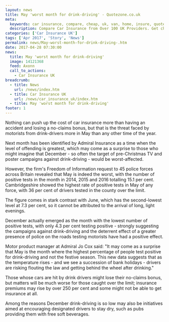 ```yaml
---
layout: news
title: May 'worst month for drink-driving' - Quotezone.co.uk
meta:
  keywords: car insurance, compare, cheap, uk, van, home, insure, quotes, online, comparison, bike, loans, life
  description: Compare Car Insurance from Over 100 UK Providers. Get cheap quotes online now using our fast, free, secure comparison site
categories: ['Car Insurance UK']
tags: ['Apr 2017', 'Story', 'News']
permalink: news/May-worst-month-for-drink-driving-.htm
date: 2017-04-28 07:30:00
news:
  title: May 'worst month for drink-driving'
  image: 14121368
  feed: Axonn
  call_to_actions:
    - Car Insurance UK
breadcrumb:
  - title: News
    url: /news/index.htm
  - title: Car Insurance UK
    url: /news/car_insurance_uk/index.htm
  - title: May 'worst month for drink-driving'
footer: 1
---
```


Nothing can push up the cost of car insurance more than having an accident and losing a no-claims bonus, but that is the threat faced by motorists from drink-drivers more in May than any other time of the year.

Next month has been identified by Admiral Insurance as a time when the level of offending is greatest, which may come as a surprise to those who might imagine that December - so often the target of pre-Christmas TV and poster campaigns against drink-driving - would be worst-affected.

However, the firm&#39;s Freedom of Information request to 45 police forces across Britain revealed that May is indeed the worst, with the number of positive tests in the month in 2014, 2015 and 2016 totalling 15.1 per cent. Cambridgeshire showed the highest rate of positive tests in May of any force, with 36 per cent of drivers tested in the county over the limit. &nbsp;

The figure comes in stark contrast with June, which has the second-lowest level at 7.3 per cent, so it cannot be attributed to the arrival of long, light evenings.&nbsp;

December actually emerged as the month with the lowest number of positive tests, with only 4.3 per cent testing positive - strongly suggesting the campaigns against drink-driving and the deterrent effect of a greater presence of police on the roads testing motorists have had a positive effect.

Motor product manager at Admiral Jo Cox said: &quot;It may come as a surprise that May is the month where the highest percentage of people test positive for drink-driving and not the festive season. This new data suggests that as the temperature rises - and we see a succession of bank holidays - drivers are risking flouting the law and getting behind the wheel after drinking.&quot;

Those whose cars are hit by drink drivers might lose their no-claims bonus, but matters will be much worse for those caught over the limit; insurance premiums may rise by over 250 per cent and some might not be able to get insurance at all.&nbsp;

Among the reasons December drink-driving is so low may also be initiatives aimed at encouraging designated drivers to stay dry, such as pubs providing them with free soft beverages. &nbsp;
